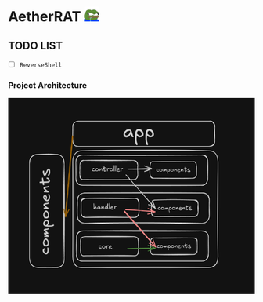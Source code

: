 # AetherRAT <img src="assets/img.png" width="30">

## TODO LIST  

- [ ] ``ReverseShell``

### Project Architecture

<img style="width: 700px; height: 400px" src="assets/image.png">
